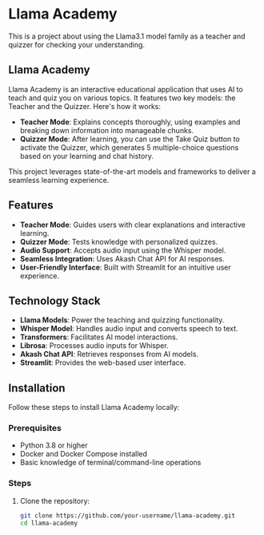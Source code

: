 # Llama Academy

This is a project about using the Llama3.1 model family as a teacher and quizzer for checking your understanding.

## Llama Academy

Llama Academy is an interactive educational application that uses AI to teach and quiz you on various topics. It features two key models: the Teacher and the Quizzer. Here's how it works:

- **Teacher Mode**: Explains concepts thoroughly, using examples and breaking down information into manageable chunks.
- **Quizzer Mode**: After learning, you can use the Take Quiz button to activate the Quizzer, which generates 5 multiple-choice questions based on your learning and chat history.

This project leverages state-of-the-art models and frameworks to deliver a seamless learning experience.

## Features

- **Teacher Mode**: Guides users with clear explanations and interactive learning.
- **Quizzer Mode**: Tests knowledge with personalized quizzes.
- **Audio Support**: Accepts audio input using the Whisper model.
- **Seamless Integration**: Uses Akash Chat API for AI responses.
- **User-Friendly Interface**: Built with Streamlit for an intuitive user experience.

## Technology Stack

- **Llama Models**: Power the teaching and quizzing functionality.
- **Whisper Model**: Handles audio input and converts speech to text.
- **Transformers**: Facilitates AI model interactions.
- **Librosa**: Processes audio inputs for Whisper.
- **Akash Chat API**: Retrieves responses from AI models.
- **Streamlit**: Provides the web-based user interface.

## Installation

Follow these steps to install Llama Academy locally:

### Prerequisites

- Python 3.8 or higher
- Docker and Docker Compose installed
- Basic knowledge of terminal/command-line operations

### Steps

1. Clone the repository:

   ```bash
   git clone https://github.com/your-username/llama-academy.git
   cd llama-academy
